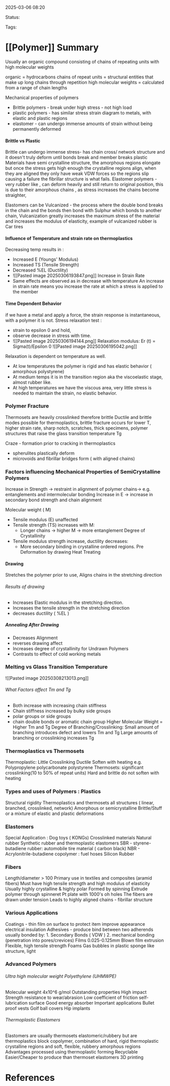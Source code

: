 2025-03-06 08:20

Status:

Tags:

# [[Polymer]] Summary


Usually an organic compound consisting of chains of repeating units with high molecular weights

organic = hydrocarbons
chains of repeat units = structural entities that make up long chains through repetition
high molecular weights = calculated from a range of chain lengths

Mechanical properties of polymers
- Brittle polymers - break under high stress - not high load
- plastic polymers - has similar stress strain diagram to metals, with elastic and plastic regions
- elastomer - can undergo immense amounts of strain without being permanently deformed

#### Brittle vs Plastic
Brittle can undergo immense stress- has chain cross/ network structure and it doesn't truly deform until bonds break and member breaks
plastic Materials have semi crystalline structure, the amorphous regions elongate but once the stress gets high enough the crystalline regions align, when they are aligned they only have weak VDW forces so the regions slip causing a failure the fibrillar structure is what fails.
Elastomer polymers - very rubber like , can deform heavily and still return to original position, this is due to their amorphous chains , as stress increases the chains become straighter,

Elastomers can be Vulcanized -  the process where the double bond breaks in the chain and the bonds then bond with Sulphur which bonds to another chain, Vulcanization greatly increases the maximum stress of the material and increases the modulus of elasticity, example of vulcanized rubber is Car tires

#### Influence of Temperature and strain rate on thermoplastics
Decreasing temp results in :
- Increased E (Youngs' Modulus)
- Increased TS (Tensile Strength)
- Decreased %EL (Ductility)
- ![[Pasted image 20250306193847.png]]
Increase in Strain Rate
- Same effects are observed as in decrease with temperature
An increase in strain rate means you increase the rate at which a stress is applied to the member

#### Time Dependent Behavior
if we have a metal and apply a force, the strain response is instantaneous, with a polymer it is not.
Stress relaxation test : 
- strain to epsilon 0 and hold, 
- observe decrease in stress with time.
- ![[Pasted image 20250306194144.png]]
Relaxation modulus:
Er (t) = Sigma(t)/Epsilon 0
![[Pasted image 20250306195042.png]]

Relaxation is dependent on temperature as well.
- At low temperatures the polymer is rigid and has elastic behavior ( amorphous polystyrene)
- At medium temps it is in the transition region aka the viscoelastic stage, almost rubber like.
- At high temperatures we have the viscous area, very little stress is needed to maintain the strain, no elastic behavior. 

### Polymer Fracture
Thermosets are heavily crosslinked therefore brittle
Ductile and brittle modes possible for thermoplastics, brittle fracture occurs for lower T, higher strain rate, sharp notch, scratches, thick specimens, polymer structures that raise the glass transition temperature Tg

Craze - formation prior to cracking in thermoplastics
- spherulites plastically deform
- microvoids and fibrillar bridges form ( with aligned chains)


### Factors influencing Mechanical Properties of SemiCrystalline Polymers
Increase in Strength -> restraint in alignment of polymer chains-> e.g. entanglements and intermolecular bonding
Increase in E -> increase in secondary bond strength and chain alignment

Molecular weight ( M)
- Tensile modulus (E) unaffected
- Tensile strength (TS) increases with M:
	- Longer chains -> higher M -> more entanglement
Degree of Crystallinity
- Tensile modulus strength increase, ductility decreases:
	- More secondary binding in crystalline ordered regions.
Pre Deformation by drawing
Heat Treating


#### Drawing
Stretches the polymer prior to use, 
Aligns chains in the stretching direction
###### Results of drawing
- Increases Elastic modulus in the stretching direction.
- Increases the tensile strength in the stretching direction
- decreases ductility ( %EL )
##### Annealing After Drawing
- Decreases Alignment
- reverses drawing affect
- Increases degree of crystallinity for Undrawn Polymers
- Contrasts to effect of cold working metals

### Melting vs Glass Transition Temperature
![[Pasted image 20250308213013.png]]
###### What Factors affect Tm and Tg
- Both increase with increasing chain stiffness
- Chain stiffness increased by bulky side groups
- polar groups or side groups
- chain double bonds or aromatic chain group
Higher Molecular Weight = Higher Tm and Tg
Degree of Branching/Crosslinking:
	Small amount of branching introduces defect and lowers Tm and Tg
	Large amounts of branching or crosslinking increases Tg

### Thermoplastics vs Thermosets
Thermoplastic:
	Little Crosslinking
	Ductile
	Soften with heating
	e.g.
		Polypropylene
		polycarbonate
		polystyrene
Thermosets:
	significant crosslinking(10 to 50% of repeat units)
	Hard and brittle
	do not soften with heating


### Types and uses of Polymers : Plastics
Structural rigidity
Thermoplastics and thermosets
all structures ( linear, branched, crosslinked, network)
Amorphous or semicrystalline
Brittle/Stuff or a mixture of elastic and plastic deformations

### Elastomers
Special Application : Dog toys ( KONGs)
Crosslinked materials
	Natural rubber
	Synthetic rubber and thermoplastic elastomers
		SBR - styrene-butadiene rubber: automobile tire material ( carbon black)
		NBR - Acrylonitrile-butadiene copolymer : fuel hoses
	Silicon Rubber

### Fibers
Length/diameter > 100
Primary use in textiles and composites (aramid fibers)
	Must have high tensile strength and high modulus of elasticity
	Usually highly crystalline & highly polar
Formed by spinning 
	Extrude polymer through spinneret
		Pt plate with 1000's oh holes
		The fibers are drawn under tension
		Leads to highly aligned chains - fibrillar structure

### Various Applications
Coatings - thin film on surface
	to protect item
	improve appearance
	electrical insulation
Adhesives - produce bind between two adherends\
	usually bonded by:
	1. Secondary Bonds ( VDW )
	2. mechanical bonding (penetration into pores/crevices)
Films
	0.025-0.125mm
	Blown film extrusion
	Flexible, high tensile strength
Foams
	Gas bubbles in plastic
	sponge like structure, light


### Advanced Polymers
###### Ultra high molecular weight Polyethylene (UHMWPE)
Molecular weight 4x10^6 g/mol
Outstanding properties
	High impact Strength
	resistance to wear/abrasion
	Low coefficient of friction
	self-lubrication surface
	Good energy absorber
Important applications
	Bullet proof vests
	Golf ball covers
	Hip implants
###### Thermoplastic Elastomers
Elastomers are usually thermosets
elastomeric/rubbery but are thermoplastics
block copolymer, combination of 
	hard, rigid thermoplastic crystalline regions and 
	soft, flexible, rubbery amorphous regions 
Advantages
	processed using thermoplastic forming
	Recyclable
	Easier/Cheaper to produce than thermoset elastomers
	3D printing

# References
